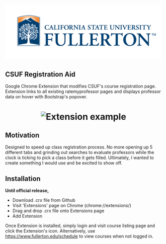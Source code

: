 <h1 align="center">
    <img src="csufBanner.png" alt="CSUF Banner" style="width:855,height:299;">
</h1>

## CSUF Registration Aid

Google Chrome Extension that modifies CSUF's course registration page.  Extension links to all existing ratemyprofessor pages and displays professor data on hover with Bootstrap's popover.

<h1 align="center">
    <img src="http://i.imgur.com/JKoX3lT.png" alt="Extension example" style="width:729,height:240;">
</h1>


## Motivation

Designed to speed up class registration process. No more opening up 5 different tabs and grinding out searches to evaluate professors while the clock is ticking to pick a class before it gets filled. Ultimately, I wanted to create something I would use and be excited to show off. 


## Installation

<b>Until official release,</b> 
* Download .crx file from Github
* Visit 'Extensions' page on Chrome (chrome://extensions/)   
* Drag and drop .crx file onto Extensions page
* Add Extension

Once Extension is installed, simply login and visit course listing page and click the Extension's icon.
Alternatively, use https://www.fullerton.edu/schedule to view courses when not logged in.
